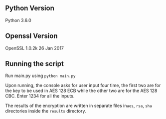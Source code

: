## Python Version

Python 3.6.0 



## Openssl Version

OpenSSL 1.0.2k  26 Jan 2017




## Running the script

Run main.py using ```python main.py```

Upon running, the console asks for user input four time, the first two are for the key to be used in AES 128 ECB while the other two are for the AES 128 CBC. Enter 1234 for all the inputs.

The results of the encryption are written in separate files in```aes```, ```rsa```, ```sha``` directories inside the ```results``` directory.